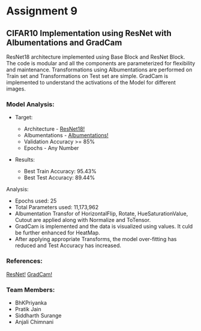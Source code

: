 # Assignment 9
## CIFAR10 Implementation using ResNet with Albumentations and GradCam

ResNet18 architecture implemented using Base Block and ResNet Block. The code is modular and all the components are parameterized for flexibility and maintenance. Transformations using Albumentations are performed on Train set and Transformations on Test set are simple. 
GradCam is implemented to understand the activations of the Model for different images. 

### Model Analysis: 
- Target: 
  - Architecture - [ResNet18!](https://arxiv.org/abs/1512.03385)
  - Albumentations - [Albumentations!](https://github.com/albumentations-team/albumentations)
  - Validation Accuracy >= 85%
  - Epochs - Any Number 

- Results:
  - Best Train Accuracy: 95.43%
  - Best Test Accuracy: 89.44%
 
Analysis:
  - Epochs used: 25
  - Total Parameters used: 11,173,962
  - Albumentation Transfor of HorizontalFlip, Rotate, HueSaturationValue, Cutout are applied along with Normalize and ToTensor. 
  - GradCam is implemented and the data is visualized using values. It culd be further enhanced for HeatMap.
  - After applying appropriate Transforms, the model over-fitting has reduced and Test Accuracy has increased.
  
### References:
[ResNet!](https://github.com/kuangliu/pytorch-cifar)
[GradCam!](https://github.com/kazuto1011/grad-cam-pytorch)

### Team Members: 
  - BhKPriyanka
  - Pratik Jain
  - Siddharth Surange  
  - Anjali Chimnani
